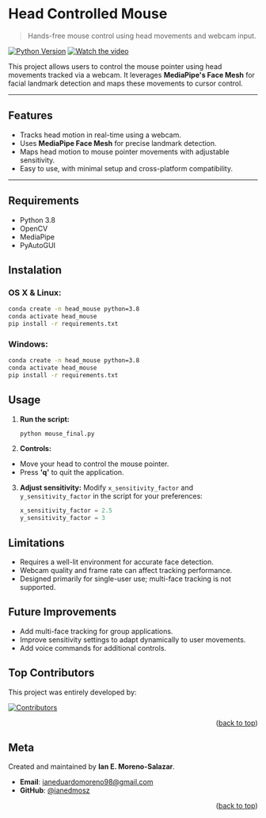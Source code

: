 # **Head Controlled Mouse**
> Hands-free mouse control using head movements and webcam input.

[![Python Version](https://img.shields.io/badge/python-3.8-blue)](https://www.python.org/downloads/release/python-3810/)
[![Watch the video](https://img.shields.io/badge/YouTube-Click%20to%20Watch-red)](https://youtu.be/your-video-link)

This project allows users to control the mouse pointer using head movements tracked via a webcam. It leverages **MediaPipe's Face Mesh** for facial landmark detection and maps these movements to cursor control.

---

## **Features**
- Tracks head motion in real-time using a webcam.
- Uses **MediaPipe Face Mesh** for precise landmark detection.
- Maps head motion to mouse pointer movements with adjustable sensitivity.
- Easy to use, with minimal setup and cross-platform compatibility.

---

## **Requirements**

- Python 3.8
- OpenCV
- MediaPipe
- PyAutoGUI

## **Instalation**

### OS X & Linux:

```bash
conda create -n head_mouse python=3.8
conda activate head_mouse
pip install -r requirements.txt
```


### Windows: 

``` bash
conda create -n head_mouse python=3.8
conda activate head_mouse
pip install -r requirements.txt
```

## **Usage**

1. **Run the script:**
   ```bash
   python mouse_final.py
   ```
2. **Controls:**
- Move your head to control the mouse pointer.
- Press **'q'** to quit the application.

3. **Adjust sensitivity:**
   Modify `x_sensitivity_factor` and `y_sensitivity_factor` in the script for your preferences:
   ```python
   x_sensitivity_factor = 2.5
   y_sensitivity_factor = 3


## **Limitations**
- Requires a well-lit environment for accurate face detection.
- Webcam quality and frame rate can affect tracking performance.
- Designed primarily for single-user use; multi-face tracking is not supported.


## **Future Improvements**
- Add multi-face tracking for group applications.
- Improve sensitivity settings to adapt dynamically to user movements.
- Add voice commands for additional controls.



## **Top Contributors**
This project was entirely developed by:

<a href="https://github.com/ianedmosz">
  <img src="https://contrib.rocks/image?repo=ianedmosz/Mosue-Head-Tracker" alt="Contributors" />
</a>

<p align="right">(<a href="#readme-top">back to top</a>)</p>



## **Meta**

Created and maintained by **Ian E. Moreno-Salazar**.

- **Email**: [ianeduardomoreno98@gmail.com](mailto:ianeduardomoreno98@gmail.com )
- **GitHub**: [@ianedmosz](https://github.com/ianedmosz)

<p align="right">(<a href="#readme-top">back to top</a>)</p>


